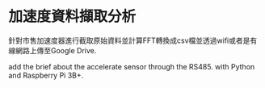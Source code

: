 # 加速度資料擷取分析
針對市售加速度器進行截取原始資料並計算FFT轉換成csv檔並透過wifi或者是有線網路上傳至Google Drive.

add the brief about the accelerate sensor through the RS485.
with Python and Raspberry Pi 3B+.
